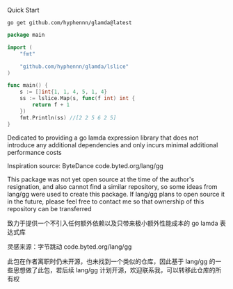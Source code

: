 Quick Start

```shell
go get github.com/hyphennn/glamda@latest
```

```go
package main

import (
	"fmt"

	"github.com/hyphennn/glamda/lslice"
)

func main() {
	s := []int{1, 1, 4, 5, 1, 4}
	ss := lslice.Map(s, func(f int) int {
		return f + 1
	})
	fmt.Println(ss) //[2 2 5 6 2 5]
}
```

Dedicated to providing a go lamda expression library that does not introduce any additional dependencies and only incurs minimal additional performance costs



Inspiration source: ByteDance code.byted.org/lang/gg



This package was not yet open source at the time of the author's resignation, and also cannot find a similar repository, so some ideas from lang/gg were used to create this package. If lang/gg plans to open source it in the future, please feel free to contact me so that ownership of this repository can be transferred

致力于提供一个不引入任何额外依赖以及只带来极小额外性能成本的 go lamda 表达式库

灵感来源：字节跳动 code.byted.org/lang/gg

此包在作者离职时仍未开源，也未找到一个类似的仓库，因此基于 lang/gg 的一些思想做了此包，若后续 lang/gg 计划开源，欢迎联系我，可以转移此仓库的所有权
